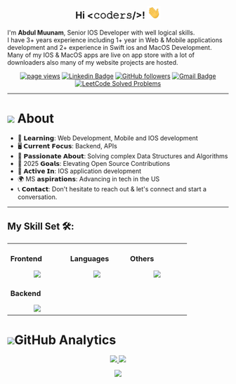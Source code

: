 <!-- # Top [![committers.top badge](https://user-badge.committers.top/pakistan/AbdulMunnam07.svg)](https://user-badge.committers.top/pakistan/AbdulMunnam07)th Pakistani Github Contributor. -->

<h2 align="center"> Hi &lt;𝚌𝚘𝚍𝚎𝚛𝚜/&gt;! <img src="https://raw.githubusercontent.com/ABSphreak/ABSphreak/master/gifs/Hi.gif" width="30px"> </h2>
<!-- # <img src="https://github.com/TheDudeThatCode/TheDudeThatCode/blob/master/Assets/Hi.gif" width="29px"> Hello world!&nbsp;<img src="https://github.com/TheDudeThatCode/TheDudeThatCode/blob/master/Assets/Earth.gif" width="24px"> -->

I'm **Abdul Muunam**, Senior IOS Developer with well logical skills. <br> I have 3+ years experience including 1+ year in Web & Mobile applications development and 2+ experience in Swift ios and MacOS Development. Many of my IOS & MacOS apps are live on app store with a lot of downloaders also many of my website projects are hosted.

<!--[![Twitter Badge](https://img.shields.io/badge/-@sakshamtaneja-1ca0f1?style=flat-square&labelColor=1ca0f1&logo=twitter&logoColor=white&link=https://twitter.com/sakshamtaneja00)](https://twitter.com/sakshamtaneja00) -->
<div align="center">

[![page views](https://komarev.com/ghpvc/?username=AbdulMunnam07&color=ff3377)](https://github.com/AbdulMunnam07/)
[![Linkedin Badge](https://img.shields.io/badge/-munnammalik-blue?style=flat-square&logo=Linkedin&logoColor=white&link=https://www.linkedin.com/in/munnammalik/)](https://www.linkedin.com/in/munnammalik/)
[![GitHub followers](https://img.shields.io/github/followers/AbdulMunnam07?label=Follow&style=social)](https://github.com/AbdulMunnam07/)
[![Gmail Badge](https://img.shields.io/badge/-amunnam@gmail.com-c14438?style=flat-square&logo=Gmail&logoColor=white&link=mailto:amunnam@gmail.com)](mailto:amunnam@gmail.com)
[![LeetCode Solved Problems](https://img.shields.io/badge/dynamic/json?style=flat-square&labelColor=black&color=%23ffa116&label=Solved&query=solved&url=https%3A%2F%2Fleetcode-badge.vercel.app%2Fapi%2Fusers%2FAbdulMunnam&logo=leetcode&logoColor=yellow)](https://leetcode.com/u/AbdulMunnam/)

</div>

---
     
<!-- <h1 align="left"> <img src="https://user-images.githubusercontent.com/74038190/216649417-9acc58df-9186-4132-ad43-819a57babb67.gif" width="50px"> About </h1> -->
<h1 align="left"> <img src="https://user-images.githubusercontent.com/74038190/216656959-bdd9b5f2-9fc8-438e-bbf3-3674c39ec746.gif" width="70px"> About </h1>
  
- 📘  𝗟𝗲𝗮𝗿𝗻𝗶𝗻𝗴: Web Development, Mobile and IOS development
- 🖥️ 𝗖𝘂𝗿𝗿𝗲𝗻𝘁 𝗙𝗼𝗰𝘂𝘀: Backend, APIs
- 🧠 𝗣𝗮𝘀𝘀𝗶𝗼𝗻𝗮𝘁𝗲 𝗔𝗯𝗼𝘂𝘁: Solving complex Data Structures and Algorithms
- 🥅 2025 𝗚𝗼𝗮𝗹𝘀: Elevating Open Source Contributions
- 🚀 𝗔𝗰𝘁𝗶𝘃𝗲 𝗜𝗻: IOS application development 
- 🌍 MS 𝗮𝘀𝗽𝗶𝗿𝗮𝘁𝗶𝗼𝗻𝘀: Advancing in tech in the US
- 📞 𝗖𝗼𝗻𝘁𝗮𝗰𝘁: Don't hesitate to reach out & let's connect and start a conversation.

--- 
## My Skill Set 🛠️:

<table><tr><td valign="top" width="25%">

### Frontend  
<a href="https://github.com/AbdulMunnam07">
<div align="center">  
       <img src="https://skillicons.dev/icons?i=html,css,bootstrap,tailwind,js,react,materialui&perline=4" /> 
</div>
</a>

### Backend  
<a href="https://github.com/AbdulMunnam07">
<div align="center">   
      <img src="https://skillicons.dev/icons?i=firebase,nodejs,express,coredata,mongodb&perline=4" /> 
</div>
</a>
</td><td valign="top" width="25%">
    
### Languages
<a href="https://github.com/AbdulMunnam07">
<div align="center">
       <img src="https://skillicons.dev/icons?i=js,swift,c,cpp,python,&perline=4" /> 
</div>
</a>

</td><td valign="top" width="25%">
  
### Others
<a href="https://github.com/AbdulMunnam07">
<div align="center">
       <img src="https://skillicons.dev/icons?i=git,github,npm,figma,vscode,xcode,postman,netlify,vite,vercel,heroku,discord,stackoverflow,vscodeqt&perline=4" /> 
</div>
</a>
</td>
</tr></table>


<!-- <h1><img src="https://i.pinimg.com/originals/65/c4/f4/65c4f452571be1261e9c623f7da488ac.gif" width="45px"> GitHub Analytics </h1> --> 
<h1><img src="https://media.giphy.com/media/iY8CRBdQXODJSCERIr/giphy.gif" width="50px">GitHub Analytics </h1>


<p align="center">
    <a href="https://github.com/AbdulMunnam07">
        <img height="180em" src="https://github-readme-stats-git-masterrstaa-rickstaa.vercel.app/api?username=AbdulMunnam07&show_icons=true&theme=onedark&include_all_commits=true&count_private=true&hide_border=true"/>
        <img height="180em" src="https://github-readme-stats-eight-theta.vercel.app/api/top-langs/?username=AbdulMunnam07&langs_count=12&layout=compact&langs_count=8&theme=onedark&include_all_commits=true&count_private=true&hide_border=true" />
    </a>
</p>



 <p align="center">
   <a href="https://github.com/AbdulMunnam07"> 
     <img width="80%" src="https://github-readme-streak-stats.herokuapp.com/?user=AbdulMunnam07&show_icons=true&locale=en&layout=demo&theme=Onedark&hide_border=true" /> 
   </a>  
 </p>

<br>

 
